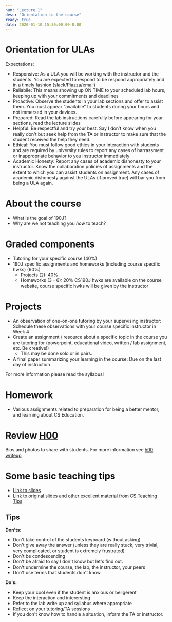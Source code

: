 ```yaml
---
num: "Lecture 1"
desc: "Orientation to the course"
ready: true
date: 2020-01-10 15:30:00.00-8:00
---
```


# Orientation for ULAs

Expectations:

* Responsive: As a ULA you will be working with the instructor and the students. You are expected to respond to be respond appropriately and in a timely fashion (slack/Piazza/email)
* Reliabile: This means showing up ON TIME to your scheduled lab hours, keeping up with your commitments and deadlines
* Proactive: Observe the students in your lab sections and offer to assist them. You must appear “available” to students during your hours and not immersed in your devices.
* Prepared: Read the lab instructions carefully before appearing for your sections, read the lecture slides
* Helpful: Be respectful and try your best. Say I don’t know when you really don't but seek help from the TA or instructor to make sure that the student received the help they need. 
* Ethical: You must follow good ethics in your interaction with students and are required by university rules to report any cases of harrassment or inappropriate behavior to you instructor immediately
* Academic Honesty: Report any cases of academic dishonesty to your instructor. Know the collaboration policies of assignments and the extent to which you can assist students on assignment. Any cases of academic dishonesty against the ULAs (if proved true) will bar you from being a ULA again.


# About the course
* What is the goal of 190J?
* Why are we not teaching you *how* to teach?

# Graded components
* Tutoring for your specific course (40%) 
* 190J specific assignments and homeworks (including course specific hwks) (60%)
  * Projects (2): 40%  
  * Homeworks (3 - 6): 20% 
  CS190J hwks are available on the course website, course specific hwks will be given by the instructor
  
# Projects
* An observation of one-on-one tutoring by your supervising instructor: Schedule these observations with your course specific instructor in Week 4
* Create an assignment / resource about a specific topic in the course you are tutoring for (powerpoint, educational video, written / lab assignment, etc. Be creative!)
    * This may be done solo or in pairs.
* A final paper summarizing your learning in the course: Due on the last day of instruction

For more information please read the syllabus!

# Homework

* Various assignments related to preparation for being a better mentor, and learning about CS Education.

# Review [H00](/hwk/h00/)

Bios and photos to share with students. For more information see [h00 writeup](https://ucsb-teaching-cs.github.io/f19/hwk/h00/)

# Some basic teaching tips

* [Link to slides](https://docs.google.com/presentation/d/174MFcJV36IvCcjR5tB3TJEPJp6RWzbqitWmOcUVIF_Q/edit?usp=sharing)
* [Link to original slides and other excellent material from CS Teaching Tips](http://csteachingtips.org/)

## Tips

**Don'ts:**

* Don't take control of the students keyboard (without asking)
* Don't give away the answer (unless they are really stuck, very trivial, very complicated, or student is extremely frustrated)
* Don't be condescending
* Don't be afraid to say I don't know but let's find out.
* Don't undermine the course, the lab, the instructor, your peers
* Don't use terms that students don't know 

**Do's:**

* Keep your cool even if the student is anxious or beligerent
* Keep the interaction and interersting
* Refer to the lab write up and syllabus where appropriate 
* Reflect on your tutoring/TA sessions
* If you don't know how to handle a situation, inform the TA or instructor.
